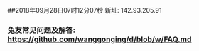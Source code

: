 ##2018年09月28日07时12分07秒 新址: 142.93.205.91
### 兔友常见问题及解答: https://github.com/wanggonging/d/blob/w/FAQ.md
